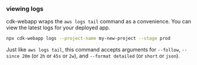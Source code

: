 ### viewing logs

cdk-webapp wraps the `aws logs tail` command as a convenience. You can view the latest logs for your deployed app.

```bash
npx cdk-webapp logs --project-name my-new-project --stage prod
```

Just like `aws logs tail`, this command accepts arguments for `--follow`, `--since 20m` (or `2h` or `45s` or `2w`), and `--format detailed` (or `short` or `json`).
